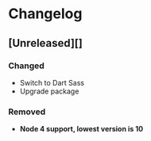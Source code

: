 # Changelog

## [Unreleased][]

### Changed

-   Switch to Dart Sass
-   Upgrade package

### Removed

-   **Node 4 support, lowest version is 10**
